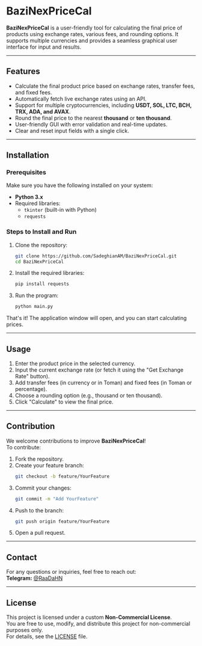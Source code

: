 # BaziNexPriceCal

**BaziNexPriceCal** is a user-friendly tool for calculating the final price of products using exchange rates, various fees, and rounding options. It supports multiple currencies and provides a seamless graphical user interface for input and results.

---

## Features

- Calculate the final product price based on exchange rates, transfer fees, and fixed fees.
- Automatically fetch live exchange rates using an API.
- Support for multiple cryptocurrencies, including **USDT, SOL, LTC, BCH, TRX, ADA, and AVAX**.
- Round the final price to the nearest **thousand** or **ten thousand**.
- User-friendly GUI with error validation and real-time updates.
- Clear and reset input fields with a single click.

---

## Installation

### Prerequisites

Make sure you have the following installed on your system:

- **Python 3.x**
- Required libraries:
  - `tkinter` (built-in with Python)
  - `requests`

### Steps to Install and Run

1. Clone the repository:

   ```bash
   git clone https://github.com/SadeghianAM/BaziNexPriceCal.git
   cd BaziNexPriceCal
   ```

2. Install the required libraries:

   ```bash
   pip install requests
   ```

3. Run the program:
   ```bash
   python main.py
   ```

That's it! The application window will open, and you can start calculating prices.

---

## Usage

1. Enter the product price in the selected currency.
2. Input the current exchange rate (or fetch it using the "Get Exchange Rate" button).
3. Add transfer fees (in currency or in Toman) and fixed fees (in Toman or percentage).
4. Choose a rounding option (e.g., thousand or ten thousand).
5. Click "Calculate" to view the final price.

---

## Contribution

We welcome contributions to improve **BaziNexPriceCal**!  
To contribute:

1. Fork the repository.
2. Create your feature branch:
   ```bash
   git checkout -b feature/YourFeature
   ```
3. Commit your changes:
   ```bash
   git commit -m "Add YourFeature"
   ```
4. Push to the branch:
   ```bash
   git push origin feature/YourFeature
   ```
5. Open a pull request.

---

## Contact

For any questions or inquiries, feel free to reach out:  
**Telegram:** [@RaaDaHN](https://t.me/RaaDaHN)

---

## License

This project is licensed under a custom **Non-Commercial License**.  
You are free to use, modify, and distribute this project for non-commercial purposes only.  
For details, see the [LICENSE](https://github.com/SadeghianAM/BaziNexPriceCal?tab=License-1-ov-file) file.
